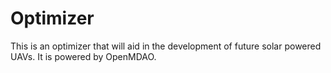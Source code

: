 # Optimizer
This is an optimizer that will aid in the development of future solar powered UAVs.  It is powered by OpenMDAO.